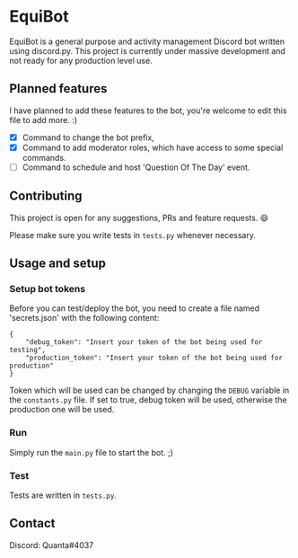 
# EquiBot
EquiBot is a general purpose and activity management Discord bot written using discord.py.
This project is currently under massive development and not ready for any production level use.

## Planned features
I have planned to add these features to the bot, you're welcome to edit this file to add more. :)

- [x] Command to change the bot prefix,
- [x] Command to add moderator roles, which have access to some special commands.
- [ ] Command to schedule and host 'Question Of The Day' event.

## Contributing
This project is open for any suggestions, PRs and feature requests. :smile:

Please make sure you write tests in `tests.py` whenever necessary.

## Usage and setup

### Setup bot tokens
Before you can test/deploy the bot, you need to create a file named 'secrets.json' with the following content:

```
{
    "debug_token": "Insert your token of the bot being used for testing",
    "production_token": "Insert your token of the bot being used for production"
}
```
Token which will be used can be changed by changing the `DEBUG` variable in the `constants.py` file. If set to true, debug token will be used, otherwise the production one will be used.

### Run
Simply run the `main.py` file to start the bot. ;)

### Test
Tests are written in `tests.py`.

## Contact
Discord: Quanta#4037
